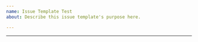 ```yaml
---
name: Issue Template Test
about: Describe this issue template's purpose here.

---
```


------

